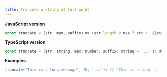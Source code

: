 ```yaml
---
title: Truncate a string at full words
---
```


**JavaScript version**

```js
const truncate = (str, max, suffix) => (str.length < max ? str : `${str.substr(0, str.substr(0, max - suffix.length).lastIndexOf(' '))}${suffix}`);
```

**TypeScript version**

```js
const truncate = (str: string, max: number, suffix: string = '...'): string => (str.length < max ? str : `${str.substr(0, str.substr(0, max - suffix.length).lastIndexOf(' '))}${suffix}`);
```

**Examples**

```js
truncate('This is a long message', 20, '...'); // 'This is a long...'
```

